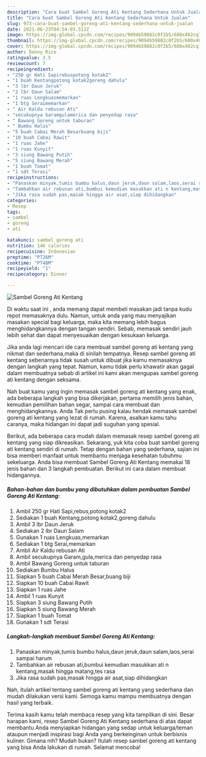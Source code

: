 ```yaml
---
description: "Cara buat Sambel Goreng Ati Kentang Sederhana Untuk Jualan"
title: "Cara buat Sambel Goreng Ati Kentang Sederhana Untuk Jualan"
slug: 973-cara-buat-sambel-goreng-ati-kentang-sederhana-untuk-jualan
date: 2021-06-23T04:54:03.512Z
image: https://img-global.cpcdn.com/recipes/9094b59882c0f2b5/680x482cq70/sambel-goreng-ati-kentang-foto-resep-utama.jpg
thumbnail: https://img-global.cpcdn.com/recipes/9094b59882c0f2b5/680x482cq70/sambel-goreng-ati-kentang-foto-resep-utama.jpg
cover: https://img-global.cpcdn.com/recipes/9094b59882c0f2b5/680x482cq70/sambel-goreng-ati-kentang-foto-resep-utama.jpg
author: Danny Rice
ratingvalue: 3.5
reviewcount: 7
recipeingredient:
- "250 gr Hati Sapirebuspotong kotak2"
- "1 buah Kentangpotong kotak2goreng dahulu"
- "3 lbr Daun Jeruk"
- "2 lbr Daun Salam"
- "1 ruas Lengkuasmemarkan"
- "1 btg Seraimemarkan"
- " Air Kaldu rebusan Ati"
- "secukupnya Garamgulamerica dan penyedap rasa"
- " Bawang Goreng untuk taburan"
- " Bumbu Halus"
- "5 buah Cabai Merah Besarbuang biji"
- "10 buah Cabai Rawit"
- "1 ruas Jahe"
- "1 ruas Kunyit"
- "3 siung Bawang Putih"
- "5 siung Bawang Merah"
- "1 buah Tomat"
- "1 sdt Terasi"
recipeinstructions:
- "Panaskan minyak,tumis bumbu halus,daun jeruk,daun salam,laos,serai sampai harum"
- "Tambahkan air rebusan ati,bumbui kemudian masukkan ati n kentang,masak hingga matang,tes rasa"
- "Jika rasa sudah pas,masak hingga air asat,siap dihidangkan"
categories:
- Resep
tags:
- sambel
- goreng
- ati

katakunci: sambel goreng ati 
nutrition: 146 calories
recipecuisine: Indonesian
preptime: "PT26M"
cooktime: "PT48M"
recipeyield: "1"
recipecategory: Dinner

---
```



![Sambel Goreng Ati Kentang](https://img-global.cpcdn.com/recipes/9094b59882c0f2b5/680x482cq70/sambel-goreng-ati-kentang-foto-resep-utama.jpg)

Di waktu  saat ini , anda memang dapat membeli masakan jadi tanpa kudu repot memasaknya dulu. Namun, untuk anda yang mau menyajikan masakan special bagi keluarga, maka kita memang lebih bagus menghidangkannya dengan tangan sendiri. Sebab, memasak sendiri jauh lebih sehat dan dapat menyesuaikan dengan kesukaan keluarga.

Jika anda lagi mencari ide cara membuat sambel goreng ati kentang yang nikmat dan sederhana,maka di sinilah tempatnya. Resep sambel goreng ati kentang  sebenarnya tidak susah untuk dibuat jika kamu memasaknya dengan langkah yang tepat. Namun, kamu tidak perlu khawatir akan gagal dalam membuatnya 
sebab di artikel ini kami akan mengupas sambel goreng ati kentang dengan seksama.  



Nah buat kamu yang ingin memasak sambel goreng ati kentang yang enak, ada beberapa langkah yang bisa dikerjakan, pertama memilih jenis bahan, kemudian pemilihan bahan segar, sampai cara membuat dan menghidangkannya. Anda Tak perlu pusing kalau hendak memasak sambel goreng ati kentang yang lezat di rumah. Karena, asalkan kamu  tahu caranya, maka hidangan ini dapat jadi suguhan yang spesial.

Berikut, ada beberapa cara mudah dalam memasak resep sambel goreng ati kentang yang siap dikreasikan. Sekarang, yuk kita coba buat sambel goreng ati kentang sendiri di rumah. Tetap dengan bahan yang sederhana, sajian ini bisa memberi manfaat untuk membantu menjaga kesehatan tubuhmu sekeluarga. Anda bisa membuat Sambel Goreng Ati Kentang memakai 18 jenis bahan dan 3 langkah pembuatan. Berikut ini cara dalam membuat hidangannya.

<!--inarticleads1-->

##### Bahan-bahan dan bumbu yang dibutuhkan dalam pembuatan Sambel Goreng Ati Kentang:

1. Ambil 250 gr Hati Sapi,rebus,potong kotak2
1. Sediakan 1 buah Kentang,potong kotak2,goreng dahulu
1. Ambil 3 lbr Daun Jeruk
1. Sediakan 2 lbr Daun Salam
1. Gunakan 1 ruas Lengkuas,memarkan
1. Sediakan 1 btg Serai,memarkan
1. Ambil  Air Kaldu rebusan Ati
1. Ambil secukupnya Garam,gula,merica dan penyedap rasa
1. Ambil  Bawang Goreng untuk taburan
1. Sediakan  Bumbu Halus
1. Siapkan 5 buah Cabai Merah Besar,buang biji
1. Siapkan 10 buah Cabai Rawit
1. Siapkan 1 ruas Jahe
1. Ambil 1 ruas Kunyit
1. Siapkan 3 siung Bawang Putih
1. Siapkan 5 siung Bawang Merah
1. Siapkan 1 buah Tomat
1. Gunakan 1 sdt Terasi




<!--inarticleads2-->

##### Langkah-langkah membuat Sambel Goreng Ati Kentang:

1. Panaskan minyak,tumis bumbu halus,daun jeruk,daun salam,laos,serai sampai harum
1. Tambahkan air rebusan ati,bumbui kemudian masukkan ati n kentang,masak hingga matang,tes rasa
1. Jika rasa sudah pas,masak hingga air asat,siap dihidangkan




Nah, itulah artikel tentang  sambel goreng ati kentang  yang sederhana dan mudah dilakukan versi kami. Semoga kamu mampu membuatnya dengan hasil yang terbaik. 

Terima kasih kamu telah membaca resep yang kita tampilkan di sini. Besar harapan kami, resep  Sambel Goreng Ati Kentang sederhana di atas dapat membantu Anda menyiapkan hidangan yang sedap untuk keluarga/teman ataupun menjadi inspirasi bagi Anda yang berkeinginan untuk berbisnis kuliner. Gimana nih? Mudah bukan? Itulah resep sambel goreng ati kentang yang bisa Anda lakukan di rumah. Selamat mencoba!


